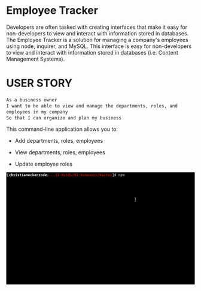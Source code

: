 # Employee Tracker

Developers are often tasked with creating interfaces that make it easy for non-developers to view and interact with information stored in databases. The Employee Tracker is a solution for managing a company's employees using node, inquirer, and MySQL. This interface is easy for non-developers to view and interact with information stored in databases (i.e. Content Management Systems).

# USER STORY
```
As a business owner
I want to be able to view and manage the departments, roles, and employees in my company
So that I can organize and plan my business
```
  
This command-line application allows you to:

  * Add departments, roles, employees

  * View departments, roles, employees

  * Update employee roles




![Employee Tracker](Assets/employee-tracker.gif)


